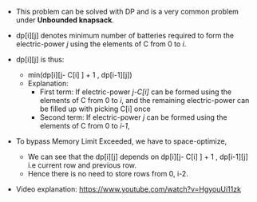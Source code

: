 - This problem can be solved with DP and is a very common problem under **Unbounded knapsack**.
- dp[i][j] denotes minimum number of batteries required to form the electric-power *j*  using the elements of C from 0 to *i*.
- dp[i][j] is thus:
  - min(dp[i][j- C[i] ] + 1 , dp[i-1][j])
  - Explanation:
    - First term: If electric-power  *j-C[i]* can be formed using the elements of C from 0 to *i*, and the remaining electric-power can be filled up with picking C[i] once
    - Second term: If electric-power  *j* can be formed using the elements of C from 0 to *i-1*,   
- To bypass Memory Limit Exceeded, we have to space-optimize,
  -   We can see that the dp[i][j] depends on dp[i][j- C[i] ] + 1 , dp[i-1][j] i.e current row and previous row.
  -   Hence there is no need to store rows from 0, i-2.

 - Video explanation: https://www.youtube.com/watch?v=HgyouUi11zk
